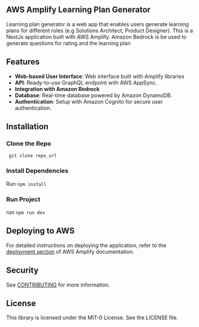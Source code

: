 ## AWS Amplify Learning Plan Generator

Learning plan generator is a web app that enables users generate learning plans for different roles (e.g Solutions Architect, Product Designer). This is a NextJs application built with AWS Amplify. Amazon Bedrock is be used to generate questions for rating and the learning plan

## Features
- **Web-based User Interface**: Web interface built with Amplify libraries
- **API**: Ready-to-use GraphQL endpoint with AWS AppSync.
- **Integration with Amazon Bedrock**
- **Database**: Real-time database powered by Amazon DynamoDB.
- **Authentication**: Setup with Amazon Cognito for secure user authentication.

## Installation

### Clone the Repo
``` git clone repo_url```

### Install Dependencies

Run `npm install`

### Run Project
run `npm run dev`

## Deploying to AWS

For detailed instructions on deploying the application, refer to the [deployment section](https://docs.amplify.aws/nextjs/start/quickstart/nextjs-app-router-client-components/#deploy-a-fullstack-app-to-aws) of AWS Amplify documentation.

## Security

See [CONTRIBUTING](CONTRIBUTING.md#security-issue-notifications) for more information.

## License

This library is licensed under the MIT-0 License. See the LICENSE file.